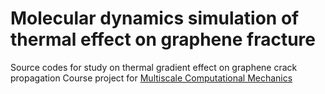 # Molecular dynamics simulation of thermal effect on graphene fracture
Source codes for study on thermal gradient effect on graphene crack propagation
Course project for [Multiscale Computational Mechanics](https://canvas.cornell.edu/courses/38560)
